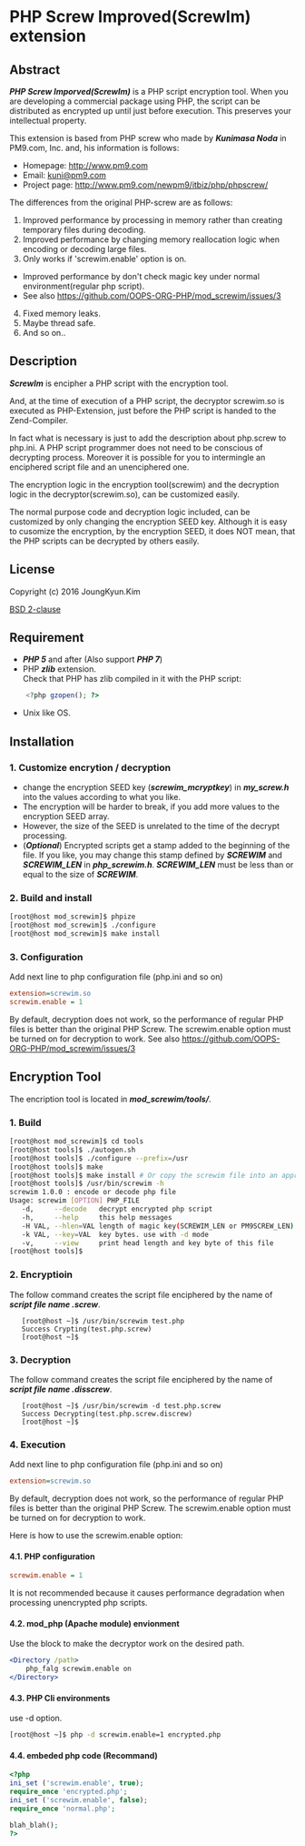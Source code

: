 # PHP Screw Improved(ScrewIm) extension

## Abstract

***PHP Screw Imporved(ScrewIm)*** is a PHP script encryption tool. When you are developing a commercial package using PHP, the script can be distributed as encrypted up until just before execution. This preserves your intellectual property.

This extension is based from PHP screw who made by ***Kunimasa Noda*** in PM9.com, Inc. and, his information is follows:
 * Homepage: http://www.pm9.com
 * Email: kuni@pm9.com
 * Project page: http://www.pm9.com/newpm9/itbiz/php/phpscrew/

The differences from the original PHP-screw are as follows:
 1. Improved performance by processing in memory rather than creating temporary files during decoding.
 2. Improved performance by changing memory reallocation logic when encoding or decoding large files.
 3. Only works if 'screwim.enable' option is on.
  * Improved performance by don't check magic key under normal environment(regular php script).
  * See also https://github.com/OOPS-ORG-PHP/mod_screwim/issues/3
 4. Fixed memory leaks.
 5. Maybe thread safe.
 6. And so on..

## Description

***ScrewIm*** is encipher a PHP script with the encryption tool.

And, at the time of execution of a PHP script, the decryptor screwim.so is executed as PHP-Extension, just before the PHP script is handed to the Zend-Compiler.

In fact what is necessary is just to add the description about php.screw to php.ini. A PHP script programmer does not need to be conscious of decrypting process. Moreover it is possible for you to intermingle an enciphered script file and an unenciphered one.

The encryption logic in the encryption tool(screwim) and the decryption logic in the decryptor(screwim.so), can be customized easily.

The normal purpose code and decryption logic included, can be customized by only changing the encryption SEED key. Although it is easy to cusomize the encryption, by the encryption SEED, it does NOT mean, that the PHP scripts can be decrypted by others easily.

## License

Copyright (c) 2016 JoungKyun.Kim

[BSD 2-clause](LICENSE)

## Requirement

* ***PHP 5*** and after (Also support ***PHP 7***)
* PHP ***zlib*** extension.  
  Check that PHP has zlib compiled in it with the PHP script:
```php
    <?php gzopen(); ?>
```
* Unix like OS.

## Installation

### 1. Customize encrytion / decryption  
  * change the encryption SEED key (***screwim_mcryptkey***) in ***my_screw.h*** into the values according to what you like.
  * The encryption will be harder to break, if you add more values to the encryption SEED array.
  * However, the size of the SEED is unrelated to the time of the decrypt processing.
  * (***Optional***) Encrypted scripts get a stamp added to the beginning of the file. If you like, you may change this stamp defined by ***SCREWIM*** and ***SCREWIM_LEN*** in ***php_screwim.h***. ***SCREWIM_LEN*** must be less than or equal to the size of ***SCREWIM***.

### 2. Build and install  
  ```bash
  [root@host mod_screwim]$ phpize
  [root@host mod_screwim]$ ./configure
  [root@host mod_screwim]$ make install
  ```

### 3. Configuration
Add next line to php configuration file (php.ini and so on)

```ini
extension=screwim.so
screwim.enable = 1
```

By default, decryption does not work, so the performance of regular PHP files is better than the original PHP Screw. The screwim.enable option must be turned on for decryption to work. See also https://github.com/OOPS-ORG-PHP/mod_screwim/issues/3

## Encryption Tool

The encription tool is located in ***mod_screwim/tools/***.

### 1. Build

```bash
[root@host mod_screwim]$ cd tools
[root@host tools]$ ./autogen.sh
[root@host tools]$ ./configure --prefix=/usr
[root@host tools]$ make
[root@host tools]$ make install # Or copy the screwim file into an appropriate directory.
[root@host tools]$ /usr/bin/screwim -h
screwim 1.0.0 : encode or decode php file
Usage: screwim [OPTION] PHP_FILE
   -d,     --decode   decrypt encrypted php script
   -h,     --help     this help messages
   -H VAL, --hlen=VAL length of magic key(SCREWIM_LEN or PM9SCREW_LEN). use with -d mode
   -k VAL, --key=VAL  key bytes. use with -d mode
   -v,     --view     print head length and key byte of this file
[root@host tools]$
```

### 2. Encryptioin

The follow command creates the script file enciphered by the name of ***script file name .screw***.
```
   [root@host ~]$ /usr/bin/screwim test.php
   Success Crypting(test.php.screw)
   [root@host ~]$
```

### 3. Decryption

The follow command creates the script file enciphered by the name of ***script file name .disscrew***.
```
   [root@host ~]$ /usr/bin/screwim -d test.php.screw
   Success Decrypting(test.php.screw.discrew)
   [root@host ~]$
```

### 4. Execution

Add next line to php configuration file (php.ini and so on)

```ini
extension=screwim.so
```

By default, decryption does not work, so the performance of regular PHP files is better than the original PHP Screw. The screwim.enable option must be turned on for decryption to work.

Here is how to use the screwim.enable option:

#### 4.1. PHP configuration

```ini
screwim.enable = 1
```

It is not recommended because it causes performance degradation when processing unencrypted php scripts.

#### 4.2. mod_php (Apache module) envionment

Use the <directory> block to make the decryptor work on the desired path.

```apache
<Directory /path>
    php_falg screwim.enable on
</Directory>
```

#### 4.3. PHP Cli environments

use -d option.

```bash
[root@host ~]$ php -d screwim.enable=1 encrypted.php
```

#### 4.4. embeded php code (Recommand)

```php
<?php
ini_set ('screwim.enable', true);
require_once 'encrypted.php';
ini_set ('screwim.enable', false);
require_once 'normal.php';

blah_blah();
?>
```
